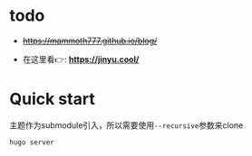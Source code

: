 # todo

- ~~https://mammoth777.github.io/blog/~~

- 在这里看👉: **https://jinyu.cool/**


# Quick start

主题作为submodule引入，所以需要使用`--recursive`参数来clone

```bash
hugo server
```